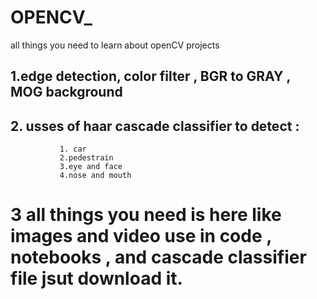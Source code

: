 # OPENCV_
all things you need to learn about openCV projects 


## 1.edge detection, color filter , BGR to GRAY , MOG background 
## 2. usses of haar cascade classifier to detect : 
               1. car 
               2.pedestrain 
               3.eye and face 
               4.nose and mouth

# 3 all things you need is here like images and video use in code , notebooks , and cascade classifier file jsut download it.
